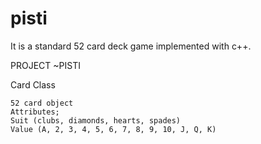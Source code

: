 # pisti
It is a standard 52 card deck game implemented with c++.

PROJECT ~PISTI

Card Class

	52 card object
	Attributes;
	Suit (clubs, diamonds, hearts, spades)
	Value (A, 2, 3, 4, 5, 6, 7, 8, 9, 10, J, Q, K)

